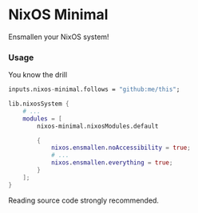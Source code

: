 # NixOS Minimal

Ensmallen your NixOS system!

### Usage

You know the drill

```nix
inputs.nixos-minimal.follows = "github:me/this";

lib.nixosSystem {
	# ...
	modules = [
		nixos-minimal.nixosModules.default

		{
			nixos.ensmallen.noAccessibility = true;
			# ...
			nixos.ensmallen.everything = true;
		}
	];
}
```

Reading source code strongly recommended.
